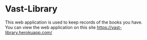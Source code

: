 # Vast-Library
This web application is used to keep records of the books you have.
<br/>
You can view the web application on this site https://vast-library.herokuapp.com/
